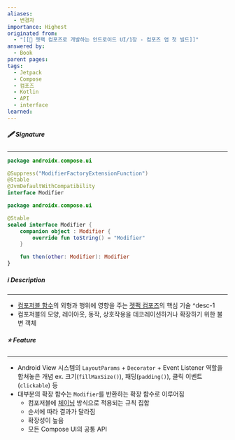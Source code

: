 ```yaml
---
aliases:
  - 변경자
importance: Highest
originated from:
  - "[[📘 젯팩 컴포즈로 개발하는 안드로이드 UI/1장 - 컴포즈 앱 첫 빌드]]"
answered by:
  - Book
parent pages: 
tags:
  - Jetpack
  - Compose
  - 컴포즈
  - Kotlin
  - API
  - interface
learned:
---
```

##### 🖋️ Signature
---
```Kotlin
package androidx.compose.ui

@Suppress("ModifierFactoryExtensionFunction")
@Stable
@JvmDefaultWithCompatibility
interface Modifier
```

```Kotlin
package androidx.compose.ui

@Stable
sealed interface Modifier {
    companion object : Modifier {
        override fun toString() = "Modifier"
    }

    fun then(other: Modifier): Modifier
}
```

##### ℹ️ Description
---
- [컴포저블 함수](컴포저블%20함수.md)의 외형과 행위에 영향을 주는 [젯팩 컴포즈](젯팩%20컴포즈.md)의 핵심 기술 ^desc-1
- 컴포저블의 모양, 레이아웃, 동작, 상호작용을 데코레이션하거나 확장하기 위한 불변 객체

##### ⭐️ Feature
---
- Android View 시스템의 `LayoutParams` + `Decorator` + Event Listener 역할을 합쳐놓은 개념
  ex. 크기(`fillMaxSize()`), 패딩(`padding()`), 클릭 이벤트(`clickable`) 등
- 대부분의 확장 함수는 `Modifier`를 반환하는 확장 함수로 이루어짐
	- 컴포저블에 [체이닝](체이닝.md) 방식으로 적용되는 규칙 집합
	- 순서에 따라 결과가 달라짐
	- 확장성이 높음
	- 모든 Compose UI의 공통 API
